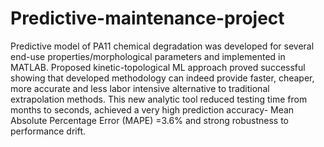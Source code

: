 # Predictive-maintenance-project
Predictive model of PA11 chemical degradation was developed for several end-use properties/morphological parameters and implemented in MATLAB. Proposed kinetic-topological ML approach proved successful showing that developed methodology can indeed provide faster, cheaper, more accurate and less labor intensive alternative to traditional extrapolation methods. This new analytic tool reduced testing time from months to seconds, achieved a very high prediction accuracy- Mean Absolute Percentage Error (MAPE) =3.6% and strong robustness to performance drift. 
